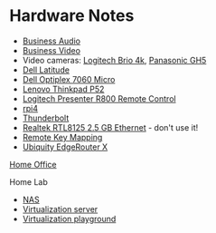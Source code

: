 # Hardware Notes

* [Business Audio](business-audio.html)
* [Business Video](business-video.html)
* Video cameras: [Logitech Brio 4k](brio.html), [Panasonic GH5](gh5.html)
* [Dell Latitude](latitude.html)
* [Dell Optiplex 7060 Micro](optiplex7060micro.html)
* [Lenovo Thinkpad P52](thinkpad.html)
* [Logitech Presenter R800 Remote Control](remote.html)
* [rpi4](rpi4.html)
* [Thunderbolt](thunderbolt.html)
* [Realtek RTL8125 2.5 GB Ethernet](network-r8125.html) - don't use it!
* [Remote Key Mapping](remote.html)
* [Ubiquity EdgeRouter X](ubiquity.html)

[Home Office](../_posts/2021-01-01-home-office.html)

Home Lab

* [NAS](nas/)
* [Virtualization server](fuji/)
* [Virtualization playground](duo/)
